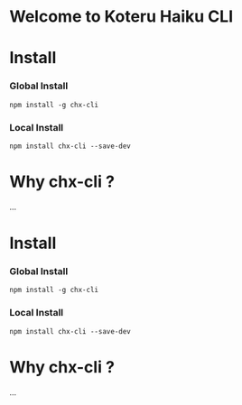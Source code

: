 # Welcome to Koteru Haiku CLI

# Install
### Global Install
`npm install -g chx-cli`
### Local Install
`npm install chx-cli --save-dev`
# Why chx-cli ?
...

# Install
### Global Install
`npm install -g chx-cli`
### Local Install
`npm install chx-cli --save-dev`
# Why chx-cli ?
...